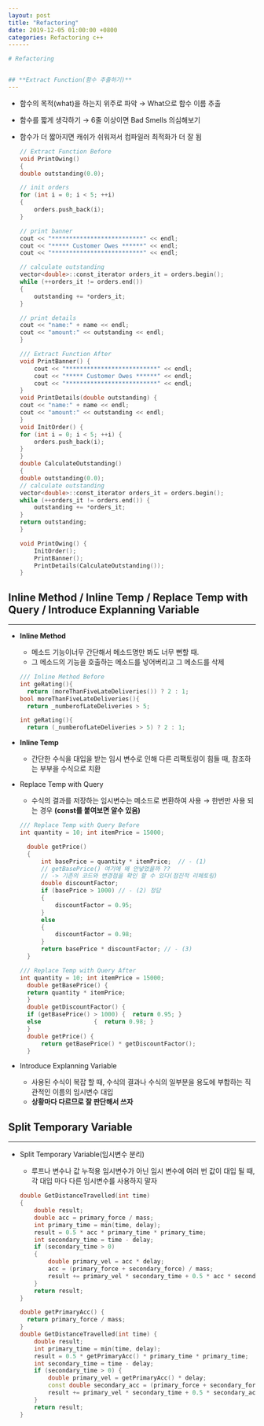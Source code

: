 ```yaml
---
layout: post
title: "Refactoring"
date: 2019-12-05 01:00:00 +0800
categories: Refactoring c++
------

# Refactoring


## **Extract Function(함수 추출하기)**
---
```

  * 함수의 목적(what)을 하는지 위주로 파악 → What으로 함수 이름 추출
  * 함수를 짧게 생각하기 → 6줄 이상이면 Bad Smells 의심해보기
  * 함수가 더 짧아지면 캐쉬가 쉬워져서 컴파일러 최적화가 더 잘 됨

    ```cpp
    // Extract Function Before
    void PrintOwing()
    {
    double outstanding(0.0);

    // init orders
    for (int i = 0; i < 5; ++i)
    {
        orders.push_back(i);
    }

    // print banner
    cout << "**************************" << endl;
    cout << "***** Customer Owes ******" << endl;
    cout << "**************************" << endl;

    // calculate outstanding
    vector<double>::const_iterator orders_it = orders.begin();
    while (++orders_it != orders.end())
    {
        outstanding += *orders_it;
    }

    // print details
    cout << "name:" + name << endl;
    cout << "amount:" << outstanding << endl;
    }
    ```

    ```cpp
    /// Extract Function After
    void PrintBanner() {
        cout << "**************************" << endl;
        cout << "***** Customer Owes ******" << endl;
        cout << "**************************" << endl;
    }
    void PrintDetails(double outstanding) {
    cout << "name:" + name << endl;
    cout << "amount:" << outstanding << endl;
    }
    void InitOrder() {
    for (int i = 0; i < 5; ++i) {
        orders.push_back(i);
    }
    }
    double CalculateOutstanding()
    {
    double outstanding(0.0);
    // calculate outstanding
    vector<double>::const_iterator orders_it = orders.begin();
    while (++orders_it != orders.end()) {
        outstanding += *orders_it;
    }
    return outstanding;
    }

    void PrintOwing() {
        InitOrder();
        PrintBanner();
        PrintDetails(CalculateOutstanding());
    }
    ```

## **Inline Method / Inline Temp / Replace Temp with Query / Introduce Explanning Variable**
---

* **Inline Method**
  * 메소드 기능이너무 간단해서 메소드명만 봐도 너무 뻔할 때.
  * 그 메소드의 기능을 호출하는 메소드를 넣어버리고 그 메소드를 삭제
  ```cpp
  /// Inline Method Before
  int geRating(){
    return (moreThanFiveLateDeliveries()) ? 2 : 1;
  bool moreThanFiveLateDeliveries(){
    return _numberofLateDeliveries > 5;
  ```

  ```cpp
  int geRating(){
    return (_numberofLateDeliveries > 5) ? 2 : 1;
  ```

* **Inline Temp**
  * 간단한 수식을 대입을 받는 임시 변수로 인해 다른 리팩토링이 힘들 때, 참조하는 부부을 수식으로 치환
* Replace Temp with Query
  * 수식의 결과를 저장하는 임시변수는 메소드로 변환하여 사용 → 한번만 사용 되는 경우 **(const를 붙여보면 알수 있음)**
  ```cpp
  /// Replace Temp with Query Before
  int quantity = 10; int itemPrice = 15000;

    double getPrice()
    {
        int basePrice = quantity * itemPrice;  // - (1)
        // getBasePrice() 여기에 왜 안넣었을까 ??
        // -> 기존의 코드와 변경점을 확인 할 수 있다(점진적 리페토링)
        double discountFactor;
        if (basePrice > 1000) // - (2) 정답
        {
            discountFactor = 0.95;
        }
        else
        {
            discountFactor = 0.98;
        }
        return basePrice * discountFactor; // - (3)
    }
  ```

  ```cpp
  /// Replace Temp with Query After
  int quantity = 10; int itemPrice = 15000;
    double getBasePrice() {
    return quantity * itemPrice;
    }
    double getDiscountFactor() {
    if (getBasePrice() > 1000) {  return 0.95; }
    else               {  return 0.98; }
    }
    double getPrice() {
        return getBasePrice() * getDiscountFactor();
    }
  ```

* Introduce Explanning Variable
  * 사용된 수식이 복잡 할 때, 수식의 결과나 수식의 일부분을 용도에 부합하는 직관적인 이름의 임시변수 대입
  * **상황마다 다르므로 잘 판단해서 쓰자**

## **Split Temporary Variable**
---

* Split Temporary Variable(임시변수 분리)
  * 루프나 변수나 값 누적용 임시변수가 아닌 임시 변수에 여러 번 값이 대입 될 때, 각 대입 마다 다른 임시변수를 사용하지 말자
  ```cpp
  double GetDistanceTravelled(int time)
  {
      double result;
      double acc = primary_force / mass;
      int primary_time = min(time, delay);
      result = 0.5 * acc * primary_time * primary_time;
      int secondary_time = time - delay;
      if (secondary_time > 0)
      {
          double primary_vel = acc * delay;
          acc = (primary_force + secondary_force) / mass;
          result += primary_vel * secondary_time + 0.5 * acc * secondary_time * secondary_time;
      }
      return result;
  }
  ```

  ```cpp
  double getPrimaryAcc() {
    return primary_force / mass;
  }
  double GetDistanceTravelled(int time) {
      double result;
      int primary_time = min(time, delay);
      result = 0.5 * getPrimaryAcc() * primary_time * primary_time;
      int secondary_time = time - delay;
      if (secondary_time > 0) {
          double primary_vel = getPrimaryAcc() * delay;
          const double secondary_acc = (primary_force + secondary_force) / mass;
          result += primary_vel * secondary_time + 0.5 * secondary_acc * secondary_time * secondary_time;
      }
      return result;
  }
  ```